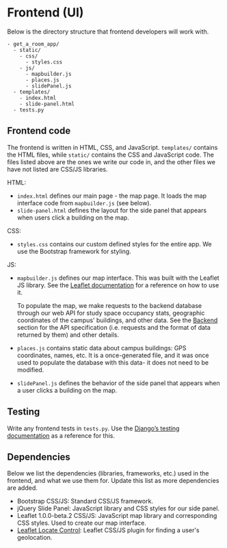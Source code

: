 # Frontend (UI)

Below is the directory structure that frontend developers will work with.

```
- get_a_room_app/
  - static/
    - css/
      - styles.css
    - js/
      - mapbuilder.js
      - places.js
      - slidePanel.js
  - templates/
    - index.html
    - slide-panel.html
  - tests.py
```

## Frontend code
The frontend is written in HTML, CSS, and JavaScript. `templates/` contains the HTML files, while `static/` contains the CSS and JavaScript code. The files listed above are the ones we write our code in, and the other files we have not listed are CSS/JS libraries.

HTML:
- `index.html` defines our main page - the map page. It loads the map interface code from `mapbuilder.js` (see below).
- `slide-panel.html` defines the layout for the side panel that appears when users click a building on the map.

CSS:
- `styles.css` contains our custom defined styles for the entire app. We use the Bootstrap framework for styling.

JS:
- `mapbuilder.js` defines our map interface. This was built with the Leaflet JS library. See the [Leaflet documentation](http://leafletjs.com/reference-1.0.0.html) for a reference on how to use it.
  
  To populate the map, we make requests to the backend database through our web API for study space occupancy stats, geographic coordinates of the campus' buildings, and other data. See the [Backend](backend.md) section for the API specification (i.e. requests and the format of data returned by them) and other details.
- `places.js` contains static data about campus buildings: GPS coordinates, names, etc. It is a once-generated file, and it was once used to populate the database with this data- it does not need to be modified.
- `slidePanel.js` defines the behavior of the side panel that appears when a user clicks a building on the map.


## Testing
Write any frontend tests in `tests.py`. Use the [Django’s testing documentation](https://docs.djangoproject.com/en/1.11/topics/testing/) as a reference for this.

## Dependencies
Below we list the dependencies (libraries, frameworks, etc.) used in the frontend, and what we use them for. Update this list as more dependencies are added.

- Bootstrap CSS/JS: Standard CSS/JS framework.
- jQuery Slide Panel: JavaScript library and CSS styles for our side panel.
- Leaflet 1.0.0-beta.2 CSS/JS: JavaScript map library and corresponding CSS styles. Used to create our map interface.
- [Leaflet Locate Control](https://github.com/domoritz/leaflet-locatecontrol): Leaflet CSS/JS plugin for finding a user's geolocation.